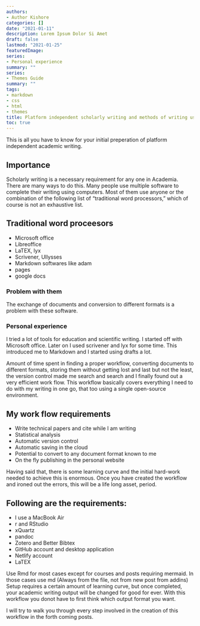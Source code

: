 ```yaml
---
authors:
- Author Kishore
categories: []
date: "2021-01-11"
description: Lorem Ipsum Dolor Si Amet
draft: false
lastmod: "2021-01-25"
featuredImage: 
series:
- Personal experience
summary: ""
series:
- Themes Guide
summary: ""
tags:
- markdown
- css
- html
- themes
title: Platform independent scholarly writing and methods of writing using computer
toc: true
---
```


This is all you have to know for your initial preperation of platform independent academic writing.
<!--more-->


## Importance

Scholarly writing is a necessary requirement for any one in Academia. There are many ways to do this. Many people use multiple software to complete their writing using computers. Most of them use anyone or the combination of the following list of “traditional word processors,” which of course is not an exhaustive list.

## Traditional word proceesors

- Microsoft office
- Libreoffice
- LaTEX, lyx
- Scrivener, Ullysses
- Markdown softwares like adam
- pages
- google docs

### Problem with them

The exchange of documents and conversion to different formats is a problem with these software.

### Personal experience
I tried a lot of tools for education and scientific writing. I started off with Microsoft office. Later on I used scrivener and lyx for some time. This introduced me to Markdown and I started using drafts a lot.

Amount of time spent in finding a proper workflow, converting documents to different formats, storing them without getting lost and last but not the least, the version control made me search and search and I finally found out a very efficient work flow. This workflow basically covers everything I need to do with my writing in one go, that too using a single open-source environment.

## My work flow requirements

- Write technical papers and cite while I am writing
- Statistical analysis
- Automatic version control
- Automatic saving in the cloud
- Potential to convert to any document format known to me
- On the fly publishing in the personal website

Having said that, there is some learning curve and the initial hard-work needed to achieve this is enormous. Once you have created the workflow and ironed out the errors, this will be a life long asset, period.

## Following are the requirements:

- I use a MacBook Air
- r and RStudio
- xQuartz
- pandoc
- Zotero and Better Bibtex
- GitHub account and desktop application
- Netlify account
- LaTEX

Use Rmd for most cases except for courses and posts requiring mermaid. In those cases use md (Always from the file, not from new post from addins)
Setup requires a certain amount of learning curve, but once completed, your academic writing output will be changed for good for ever.
With this workflow you donot have to first think which output format you want.

I will try to walk you through every step involved in the creation of this workflow in the forth coming posts.

